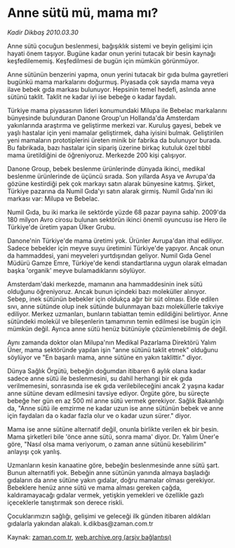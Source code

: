 # Anne sütü mü, mama mı?

*Kadir Dikbaş 2010.03.30*

<tr><td class="metin" colspan="2" style="padding-top: 20px; padding-left: 5px; ">Anne sütü çocuğun beslenmesi, bağışıklık sistemi ve beyin gelişimi için hayati önem taşıyor. Bugüne kadar onun yerini tutacak bir besin kaynağı keşfedilememiş. Keşfedilmesi de bugün için mümkün görünmüyor.</td></tr><tr><td class="metin" colspan="2" style="padding-top: 20px; padding-left: 5px; "><p> Anne sütünün benzerini yapma, onun yerini tutacak bir gıda bulma gayretleri bugünkü mama markalarını doğurmuş. Piyasada çok sayıda mama veya ilave bebek gıda markası bulunuyor. Hepsinin temel hedefi, aslında anne sütünü taklit. Taklit ne kadar iyi ise bebeğe o kadar faydalı.
<p> Türkiye mama piyasasının lideri konumundaki Milupa ile Bebelac markalarını bünyesinde bulunduran Danone Group'un Hollanda'da Amsterdam yakınlarında araştırma ve geliştirme merkezi var. Kuruluş gayesi, bebek ve yaşlı hastalar için yeni mamalar geliştirmek, daha iyisini bulmak. Geliştirilen yeni mamaların prototiplerini üreten minik bir fabrika da bulunuyor burada. Bu fabrikada, bazı hastalar için sipariş üzerine birkaç kutuluk özel tıbbî mama üretildiğini de öğreniyoruz. Merkezde 200 kişi çalışıyor.
<p> Danone Group, bebek beslenme ürünlerinde dünyada ikinci, medikal beslenme ürünlerinde de üçüncü sırada. Son yıllarda Asya ve Avrupa'da gözüne kestirdiği pek çok markayı satın alarak bünyesine katmış. Şirket, Türkiye pazarına da Numil Gıda'yı satın alarak girmiş. Numil Gıda'nın iki markası var: Milupa ve Bebelac.
<p> Numil Gıda, bu iki marka ile sektörde yüzde 68 pazar payına sahip. 2009'da 180 milyon Avro cirosu bulunan sektörün ikinci önemli oyuncusu ise Hero ile Türkiye'de üretim yapan Ülker Grubu.
<p> Danone'nin Türkiye'de mama üretimi yok. Ürünler Avrupa'dan ithal ediliyor. Sadece bebekler için meyve suyu üretimini Türkiye'de yapıyor. Ancak onun da hammaddesi, yani meyveleri yurtdışından geliyor. Numil Gıda Genel Müdürü Gamze Emre, Türkiye'de kendi standartlarına uygun olarak elmadan başka 'organik' meyve bulamadıklarını söylüyor.
<p> Amsterdam'daki merkezde, mamanın ana hammaddesinin inek sütü olduğunu öğreniyoruz. Ancak bunun içindeki bazı moleküller alınıyor. Sebep, inek sütünün bebekler için oldukça ağır bir süt olması. Elde edilen sıvı, anne sütünde olup inek sütünde bulunmayan bazı moleküllerle takviye ediliyor. Merkez uzmanları, bunların tabiattan temin edildiğini belirtiyor. Anne sütündeki molekül ve bileşenlerin tamamının temin edilmesi ise bugün için mümkün değil. Ayrıca anne sütü henüz bütünüyle çözümlenebilmiş de değil.
<p> Aynı zamanda doktor olan Milupa'nın Medikal Pazarlama Direktörü Yalım Üner, mama sektöründe yapılan işin "anne sütünü taklit etmek" olduğunu söylüyor ve "En başarılı mama, anne sütüne en yakın taklittir." diyor.
<p> Dünya Sağlık Örgütü, bebeğin doğumdan itibaren 6 aylık olana kadar sadece anne sütü ile beslenmesini, su dahil herhangi bir ek gıda verilmemesini, sonrasında ise ek gıda verilebileceğini ancak 2 yaşına kadar anne sütüne devam edilmesini tavsiye ediyor. Örgüte göre, bu süreçte bebeğe her gün en az 500 ml anne sütü vermek gerekiyor. Sağlık Bakanlığı da, "Anne sütü ile emzirme ne kadar uzun ise anne sütünün bebek ve anne için faydaları da o kadar fazla olur ve o kadar uzun sürer." diyor.
<p> Mama ise anne sütüne alternatif değil, onunla birlikte verilen ek bir besin. Mama şirketleri bile 'önce anne sütü, sonra mama' diyor. Dr. Yalım Üner'e göre, "Nasıl olsa mama veriyorum, o zaman anne sütünü kesebilirim" anlayışı çok yanlış.
<p> Uzmanların kesin kanaatine göre, bebeğin beslenmesinde anne sütü şart. Bunun alternatifi yok. Bebeğin anne sütünün yanında almaya başladığı gıdaların da anne sütüne yakın gıdalar, doğru mamalar olması gerekiyor. Bebeklere henüz anne sütü ve mama alması gereken çağda, kaldıramayacağı gıdalar vermek, yetişkin yemekleri ve özellikle gazlı içeceklerle tanıştırmak son derece riskli.
<p> Çocuklarımızın sağlığı, gelişimi ve geleceği ilk günden itibaren aldıkları gıdalarla yakından alakalı. k.dikbas@zaman.com.tr<br/></p></p></p></p></p></p></p></p></p></p></p></td></tr>

Kaynak: [zaman.com.tr](http://zaman.com.tr/yazar.do?yazino=967201), [web.archive.org (arşiv bağlantısı)](http://web.archive.org/web/20100401134325/http://www.zaman.com.tr:80/yazar.do?yazino=967201)
